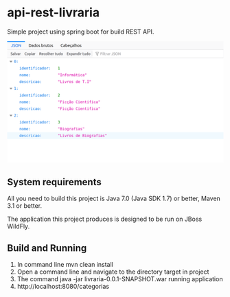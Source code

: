 # api-rest-livraria

Simple project using spring boot for build REST API.

<img src="captura-de-tela-livraria.png" alt="My cool logo"/>

System requirements
-------------------

All you need to build this project is Java 7.0 (Java SDK 1.7) or better, Maven 3.1 or better.

The application this project produces is designed to be run on JBoss WildFly.


Build and Running
-------------------------

1. In command line mvn clean install
2. Open a command line and navigate to the directory  target in project
3. The command java -jar livraria-0.0.1-SNAPSHOT.war running application
4. http://localhost:8080/categorias 
